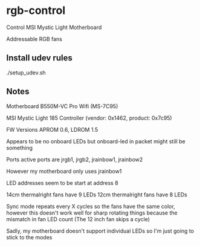 # rgb-control
Control MSI Mystic Light Motherboard

Addressable RGB fans

## Install udev rules
./setup_udev.sh

## Notes

Motherboard B550M-VC Pro Wifi (MS-7C95)

MSI Mystic Light 185 Controller (vendor: 0x1462, product: 0x7c95)

FW Versions APROM 0.6, LDROM 1.5

Appears to be no onboard LEDs but onboard-led in packet might still be something

Ports active ports are jrgb1, jrgb2, jrainbow1, jrainbow2

However my motherboard only uses jrainbow1

LED addresses seem to be start at address 8

14cm thermalright fans have 9 LEDs
12cm thermalright fans have 8 LEDs

Sync mode repeats every X cycles so the fans have the same color, however this doesn't
work well for sharp rotating things because the mismatch in fan LED count (The 12 inch fan skips a cycle)

Sadly, my motherboard doesn't support individual LEDs so I'm just going to stick to the modes
